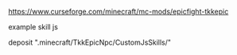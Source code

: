 https://www.curseforge.com/minecraft/mc-mods/epicfight-tkkepic

example skill js

deposit ".minecraft/TkkEpicNpc/CustomJsSkills/"
